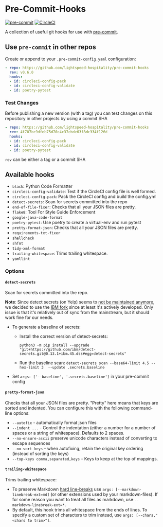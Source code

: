 # Pre-Commit-Hooks

[![pre-commit](https://img.shields.io/badge/pre--commit-enabled-brightgreen?logo=pre-commit&logoColor=white)](https://github.com/pre-commit/pre-commit)
[![CircleCI](https://circleci.com/gh/lightspeed-hospitality/pre-commit-hooks.svg?style=svg&circle-token=ad9a82293e27bd8777c3e8b3f81ddbdb95b217f3)](https://circleci.com/gh/lightspeed-hospitality/pre-commit-hooks)

A collection of useful git hooks for use with [pre-commit](https://pre-commit.com/).

## Use `pre-commit` in other repos

Create or append to your `.pre-commit-config.yaml` configuration:

```yaml
- repo: https://github.com/lightspeed-hospitality/pre-commit-hooks
  rev: v0.6.0
  hooks:
  - id: circleci-config-pack
  - id: circleci-config-validate
  - id: poetry-pytest
```

### Test Changes

Before publishing a new version (with a tag) you can test changes on this repository in other projects by using a commit SHA

```yaml
- repo: https://github.com/lightspeed-hospitality/pre-commit-hooks
  rev: 4f707bc9dfeb75d70c4c37ebde63f8dc334f126d
  hooks:
  - id: circleci-config-pack
  - id: circleci-config-validate
  - id: poetry-pytest
```

`rev` can be either a tag or a commit SHA

## Available hooks

- `black`: Python Code Formatter
- `circleci-config-validate`: Test if the CircleCI config file is well formed.
- `circleci-config-pack`: Pack the CircleCI config and build the config.yml
- `detect-secrets`: Scan for secrets committed into the repo
- `end-of-file-fixer`: Checks that all your JSON files are pretty.
- `flake8`: Tool For Style Guide Enforcement
- `google-java-code-format`
- `poetry-pytest`: Use poetry to create a virtual-env and run pytest
- `pretty-format-json`: Checks that all your JSON files are pretty.
- `requirements-txt-fixer`
- `shellcheck`
- `shfmt`
- `tidy-xml-format`
- `trailing-whitespace`: Trims trailing whitespace.
- `yamllint`

### Options

#### `detect-secrets`

Scan for secrets committed into the repo.

**Note**: Since detect secrets (on Yelp) seems to [not be maintained anymore](https://github.com/Yelp/detect-secrets/issues/473),
we decided to use the [IBM fork](https://github.com/IBM/detect-secrets) since at least it's actively developed. Only issue is that it's
relatively out of sync from the mainstream, but it should work fine for our needs.

- To generate a baseline of secrets:
  - Install the correct version of detect-secrets:

      ```console
      python3 -m pip install --upgrade "git+https://github.com/ibm/detect-secrets.git@0.13.1+ibm.45.dss#egg=detect-secrets"
      ```

  - Run the baseline scan: `detect-secrets scan --base64-limit 4.5 --hex-limit 3  --update .secrets.baseline`
- Set `args: ['--baseline', '.secrets.baseline']` in your pre-commit config

#### `pretty-format-json`

Checks that all your JSON files are pretty.  "Pretty"
here means that keys are sorted and indented.  You can configure this with
the following command-line options:

- `--autofix` - automatically format json files
- `--indent ...` - Control the indentation (either a number for a number of spaces or a string of whitespace).  Defaults to 2 spaces.
- `--no-ensure-ascii` preserve unicode characters instead of converting to escape sequences
- `--no-sort-keys` - when autofixing, retain the original key ordering (instead of sorting the keys)
- `--top-keys comma,separated,keys` - Keys to keep at the top of mappings.

#### `trailing-whitespace`

Trims trailing whitespace:

- To preserve Markdown [hard line-breaks](https://github.github.com/gfm/#hard-line-break)
  use `args: [--markdown-linebreak-ext=md]` (or other extensions used
  by your markdown-files).  If for some reason you want to treat all files
  as markdown, use `--markdown-linebreak-ext=*`.
- By default, this hook trims all whitespace from the ends of lines.
    To specify a custom set of characters to trim instead, use `args: [--chars,"<chars to trim>"]`.
